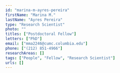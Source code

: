 ```yaml
---
id: "marina-m-ayres-pereira"
firstName: "Marina M."
lastName: "Ayres Pereira"
type: "Research Scientist"
photo: ""
titles: ["Postdoctoral Fellow"]
letters: ["PhD"]
email: ["mma2246@cumc.columbia.edu"]
phone: ["(212) 851-4966"]
researchAreas: []
tags: ["People", "Fellow", "Research Scientist"]
urls: []
---
```

